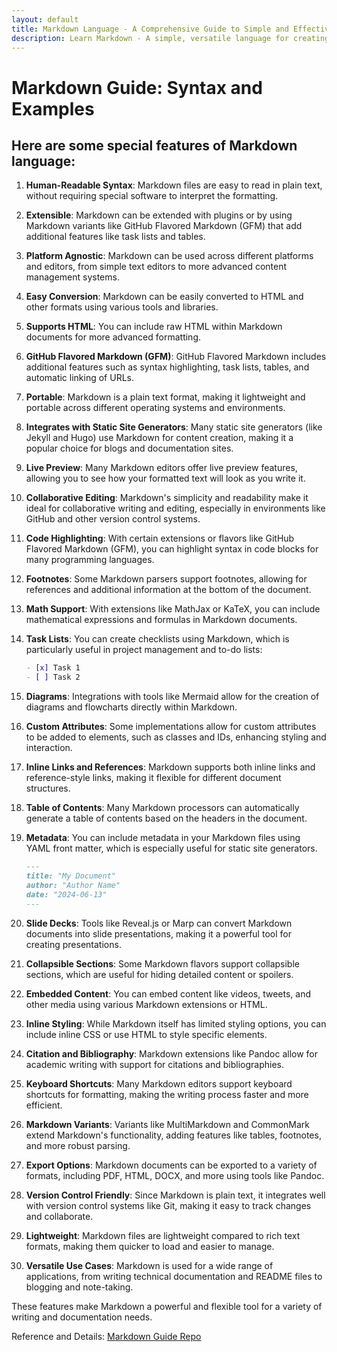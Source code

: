 ```yaml
---
layout: default
title: Markdown Language - A Comprehensive Guide to Simple and Effective Formatting
description: Learn Markdown - A simple, versatile language for creating well-structured documents. Master headers, lists, tables, and more. Perfect for writers and developers.
---
```


# Markdown Guide: Syntax and Examples

## Here are some special features of Markdown language:

1. **Human-Readable Syntax**: Markdown files are easy to read in plain text, without requiring special software to interpret the formatting.
2. **Extensible**: Markdown can be extended with plugins or by using Markdown variants like GitHub Flavored Markdown (GFM) that add additional features like task lists and tables.
3. **Platform Agnostic**: Markdown can be used across different platforms and editors, from simple text editors to more advanced content management systems.
4. **Easy Conversion**: Markdown can be easily converted to HTML and other formats using various tools and libraries.
5. **Supports HTML**: You can include raw HTML within Markdown documents for more advanced formatting.
6. **GitHub Flavored Markdown (GFM)**: GitHub Flavored Markdown includes additional features such as syntax highlighting, task lists, tables, and automatic linking of URLs.
7. **Portable**: Markdown is a plain text format, making it lightweight and portable across different operating systems and environments.
8. **Integrates with Static Site Generators**: Many static site generators (like Jekyll and Hugo) use Markdown for content creation, making it a popular choice for blogs and documentation sites.
9. **Live Preview**: Many Markdown editors offer live preview features, allowing you to see how your formatted text will look as you write it.
10. **Collaborative Editing**: Markdown's simplicity and readability make it ideal for collaborative writing and editing, especially in environments like GitHub and other version control systems.
11. **Code Highlighting**: With certain extensions or flavors like GitHub Flavored Markdown (GFM), you can highlight syntax in code blocks for many programming languages.
12. **Footnotes**: Some Markdown parsers support footnotes, allowing for references and additional information at the bottom of the document.
13. **Math Support**: With extensions like MathJax or KaTeX, you can include mathematical expressions and formulas in Markdown documents.
14. **Task Lists**: You can create checklists using Markdown, which is particularly useful in project management and to-do lists:
    
    ```markdown
    - [x] Task 1
    - [ ] Task 2
    ```
16. **Diagrams**: Integrations with tools like Mermaid allow for the creation of diagrams and flowcharts directly within Markdown.
17. **Custom Attributes**: Some implementations allow for custom attributes to be added to elements, such as classes and IDs, enhancing styling and interaction.
18. **Inline Links and References**: Markdown supports both inline links and reference-style links, making it flexible for different document structures.
19. **Table of Contents**: Many Markdown processors can automatically generate a table of contents based on the headers in the document.
20. **Metadata**: You can include metadata in your Markdown files using YAML front matter, which is especially useful for static site generators.
    ```markdown
    ---
    title: "My Document"
    author: "Author Name"
    date: "2024-06-13"
    ---
    ```
21. **Slide Decks**: Tools like Reveal.js or Marp can convert Markdown documents into slide presentations, making it a powerful tool for creating presentations.
22. **Collapsible Sections**: Some Markdown flavors support collapsible sections, which are useful for hiding detailed content or spoilers.
23. **Embedded Content**: You can embed content like videos, tweets, and other media using various Markdown extensions or HTML.
24. **Inline Styling**: While Markdown itself has limited styling options, you can include inline CSS or use HTML to style specific elements.
25. **Citation and Bibliography**: Markdown extensions like Pandoc allow for academic writing with support for citations and bibliographies.
26. **Keyboard Shortcuts**: Many Markdown editors support keyboard shortcuts for formatting, making the writing process faster and more efficient.
27. **Markdown Variants**: Variants like MultiMarkdown and CommonMark extend Markdown's functionality, adding features like tables, footnotes, and more robust parsing.
28. **Export Options**: Markdown documents can be exported to a variety of formats, including PDF, HTML, DOCX, and more using tools like Pandoc.
29. **Version Control Friendly**: Since Markdown is plain text, it integrates well with version control systems like Git, making it easy to track changes and collaborate.
30. **Lightweight**: Markdown files are lightweight compared to rich text formats, making them quicker to load and easier to manage.
31. **Versatile Use Cases**: Markdown is used for a wide range of applications, from writing technical documentation and README files to blogging and note-taking.

These features make Markdown a powerful and flexible tool for a variety of writing and documentation needs.

Reference and Details:
[Markdown Guide Repo](https://github.com/amitkumar-aimlp/projects/tree/content/markdown-python)
